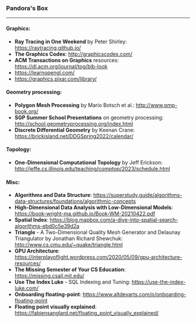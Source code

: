 ### Pandora's Box
---

#### Graphics:
- **Ray Tracing in One Weekend** by Peter Shirley: https://raytracing.github.io/
- **The Graphics Codex**: http://graphicscodex.com/
- **ACM Transactions on Graphics** resources: https://dl.acm.org/journal/tog/bib-look
- https://learnopengl.com/
- https://graphics.pixar.com/library/

#### Geometry processing:
- **Polygon Mesh Processing** by Mario Botsch et al.: http://www.pmp-book.org/
- **SGP Summer School Presentations** on geometry processing: http://school.geometryprocessing.org/index.html
- **Discrete Differential Geometry** by Keenan Crane: https://brickisland.net/DDGSpring2022/calendar/

#### Topology:
- **One-Dimensional Computational Topology** by Jeff Erickson: http://jeffe.cs.illinois.edu/teaching/comptop/2023/schedule.html

#### Misc:
- **Algorithms and Data Structure**: https://superstudy.guide/algorithms-data-structures/foundations/algorithmic-concepts
- **High-Dimensional Data Analysis with Low-Dimensional Models**: https://book-wright-ma.github.io/Book-WM-20210422.pdf
- **Spatial Index**: https://blog.mapbox.com/a-dive-into-spatial-search-algorithms-ebd0c5e39d2a
- **Triangle** - A Two-Dimensional Quality Mesh Generator and Delaunay Triangulator by Jonathan Richard Shewchuk: http://www.cs.cmu.edu/~quake/triangle.html
- **GPU Architecture**: https://interplayoflight.wordpress.com/2020/05/09/gpu-architecture-resources/
- **The Missing Semester of Your CS Education**: https://missing.csail.mit.edu/
- **Use The Index Luke** - SQL Indexing and Tuning: https://use-the-index-luke.com/
- **Onboarding floating-point**: https://www.altdevarts.com/p/onboarding-floating-point
- **Floating point visually explained**: https://fabiensanglard.net/floating_point_visually_explained/
